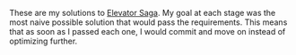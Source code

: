 These are my solutions to [Elevator Saga](http://play.elevatorsaga.com/). My
goal at each stage was the most naive possible solution that would pass the
requirements. This means that as soon as I passed each one, I would commit and
move on instead of optimizing further.

